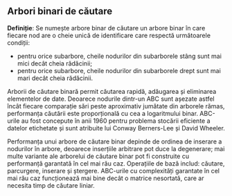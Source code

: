 ## Arbori binari de căutare

**Definiție**: Se numește arbore binar de căutare un arbore binar în care fiecare nod are o cheie unică de identificare care respectă următoarele condiții:
 - pentru orice subarbore, cheile nodurilor din subarborele stâng sunt mai mici decât cheia rădăcinii;
 - pentru orice subarbore, cheile nodurilor din subarborele drept sunt mai mari decât cheia rădăcinii.

Arborii de căutare binară permit căutarea rapidă, adăugarea și eliminarea elementelor de date. Deoarece nodurile dintr-un ABC sunt așezate astfel încât fiecare comparație sări peste aproximativ jumătate din arborele rămas, performanța căutării este proporțională cu cea a logaritmului binar. ABC-urile au fost concepute în anii 1960 pentru problema stocării eficiente a datelor etichetate și sunt atribuite lui Conway Berners-Lee și David Wheeler.

Performanța unui arbore de căutare binar depinde de ordinea de inserare a nodurilor în arbore, deoarece inserțiile arbitrare pot duce la degenerare; mai multe variante ale arborelui de căutare binar pot fi construite cu performanță garantată în cel mai rău caz. Operațiile de bază includ: căutare, parcurgere, inserare și ștergere. ABC-urile cu complexități garantate în cel mai rău caz funcționează mai bine decât o matrice nesortată, care ar necesita timp de căutare liniar.
